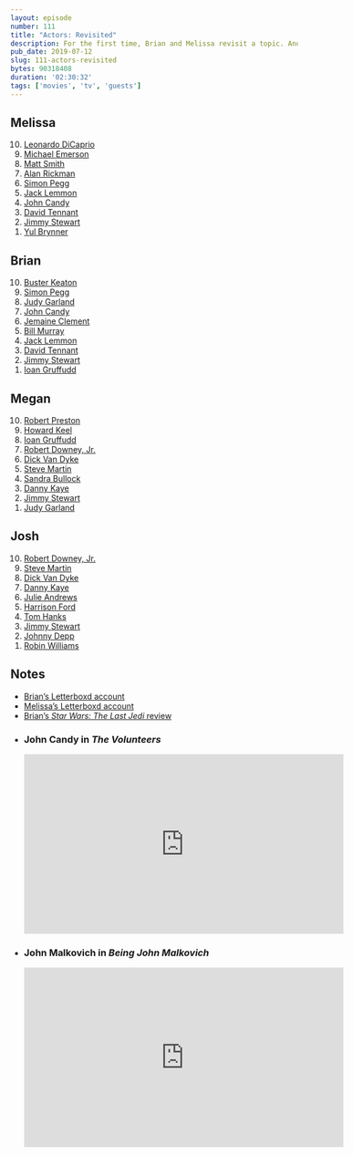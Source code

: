 ```yaml
---
layout: episode
number: 111
title: "Actors: Revisited"
description: For the first time, Brian and Melissa revisit a topic. And they did it with returning guest Megan Hutt, and first-time guest Josh Hutt! Listen as they discuss their favorite actors. How much did Brian and Melissa's list change? It's a mega-sized episode after the unplanned summer hiatus.
pub_date: 2019-07-12
slug: 111-actors-revisited
bytes: 90318408
duration: '02:30:32'
tags: ['movies', 'tv', 'guests']
---
```


<h2>Melissa</h2>
<ol reversed>
<li><a href="https://letterboxd.com/actor/leonardo-dicaprio/">Leonardo DiCaprio</a></li>
<li><a href="https://letterboxd.com/actor/michael-emerson/">Michael Emerson</a></li>
<li><a href="https://letterboxd.com/actor/matt-smith-2/">Matt Smith</a></li>
<li><a href="https://letterboxd.com/actor/alan-rickman/">Alan Rickman</a></li>
<li><a href="https://letterboxd.com/actor/simon-pegg/">Simon Pegg</a></li>
<li><a href="https://letterboxd.com/actor/jack-lemmon/">Jack Lemmon</a></li>
<li><a href="https://letterboxd.com/actor/john-candy/">John Candy</a></li>
<li><a href="https://letterboxd.com/actor/david-tennant-1/">David Tennant</a></li>
<li><a href="https://letterboxd.com/actor/james-stewart/">Jimmy Stewart</a></li>
<li><a href="https://letterboxd.com/actor/yul-brynner/">Yul Brynner</a></li>
</ol>

<h2>Brian</h2>
<ol reversed>
<li><a href="https://letterboxd.com/actor/buster-keaton/">Buster Keaton</a></li>
<li><a href="https://letterboxd.com/actor/simon-pegg/">Simon Pegg</a></li>
<li><a href="https://letterboxd.com/actor/judy-garland/">Judy Garland</a></li>
<li><a href="https://letterboxd.com/actor/john-candy/">John Candy</a></li>
<li><a href="https://letterboxd.com/actor/jemaine-clement/">Jemaine Clement</a></li>
<li><a href="https://letterboxd.com/actor/bill-murray/">Bill Murray</a></li>
<li><a href="https://letterboxd.com/actor/jack-lemmon/">Jack Lemmon</a></li>
<li><a href="https://letterboxd.com/actor/david-tennant-1/">David Tennant</a></li>
<li><a href="https://letterboxd.com/actor/james-stewart/">Jimmy Stewart</a></li>
<li><a href="https://letterboxd.com/actor/ioan-gruffudd/">Ioan Gruffudd</a></li>
</ol>

<h2>Megan</h2>
<ol reversed>
<li><a href="https://letterboxd.com/actor/robert-preston/">Robert Preston</a></li>
<li><a href="https://letterboxd.com/actor/howard-keel/">Howard Keel</a></li>
<li><a href="https://letterboxd.com/actor/ioan-gruffudd/">Ioan Gruffudd</a></li>
<li><a href="https://letterboxd.com/actor/robert-downey-jr/">Robert Downey, Jr.</a></li>
<li><a href="https://letterboxd.com/actor/dick-van-dyke/">Dick Van Dyke</a></li>
<li><a href="https://letterboxd.com/actor/steve-martin/">Steve Martin</a></li>
<li><a href="https://letterboxd.com/actor/sandra-bullock/">Sandra Bullock</a></li>
<li><a href="https://letterboxd.com/actor/danny-kaye/">Danny Kaye</a></li>
<li><a href="https://letterboxd.com/actor/james-stewart/">Jimmy Stewart</a></li>
<li><a href="https://letterboxd.com/actor/judy-garland/">Judy Garland</a></li>
</ol>

<h2>Josh</h2>
<ol reversed>
<li><a href="https://letterboxd.com/actor/robert-downey-jr/">Robert Downey, Jr.</a></li>
<li><a href="https://letterboxd.com/actor/steve-martin/">Steve Martin</a></li>
<li><a href="https://letterboxd.com/actor/dick-van-dyke/">Dick Van Dyke</a></li>
<li><a href="https://letterboxd.com/actor/danny-kaye/">Danny Kaye</a></li>
<li><a href="https://letterboxd.com/actor/julie-andrews/">Julie Andrews</a></li>
<li><a href="https://letterboxd.com/actor/harrison-ford/">Harrison Ford</a></li>
<li><a href="https://letterboxd.com/actor/tom-hanks/">Tom Hanks</a></li>
<li><a href="https://letterboxd.com/actor/james-stewart/">Jimmy Stewart</a></li>
<li><a href="https://letterboxd.com/actor/johnny-depp/">Johnny Depp</a></li>
<li><a href="https://letterboxd.com/actor/robin-williams/">Robin Williams</a></li>
</ol>

<h2>Notes</h2>
<ul>
<li><a href="https://letterboxd.com/bkoser/">Brian’s Letterboxd account</a></li>
<li><a href="https://letterboxd.com/mkoser/">Melissa’s Letterboxd account</a></li>
<li><a href="https://letterboxd.com/bkoser/film/star-wars-the-last-jedi/">Brian’s <i>Star Wars: The Last Jedi</i> review</a></li>
<li>
    <h3>John Candy in <i>The Volunteers</i></h3>
    <iframe class="video-embed" width="560" height="315" src="https://www.youtube.com/embed/NZ6UuF85ENA" frameborder="0" allowfullscreen></iframe>
</li>
<li>
    <h3>John Malkovich in <i>Being John Malkovich</i></h3>
    <iframe class="video-embed" width="560" height="315" src="https://www.youtube.com/embed/Q6Fuxkinhug" frameborder="0" allowfullscreen></iframe>
</li>
</ul>